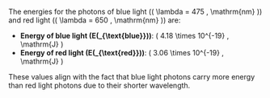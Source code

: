 The energies for the photons of blue light (\( \lambda = 475 \, \mathrm{nm} \)) and red light (\( \lambda = 650 \, \mathrm{nm} \)) are:

- **Energy of blue light (E\(_{\text{blue}}\))**: \( 4.18 \times 10^{-19} \, \mathrm{J} \)
- **Energy of red light (E\(_{\text{red}}\))**: \( 3.06 \times 10^{-19} \, \mathrm{J} \)

These values align with the fact that blue light photons carry more energy than red light photons due to their shorter wavelength.


